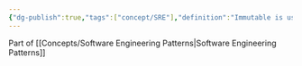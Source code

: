 ```yaml
---
{"dg-publish":true,"tags":["concept/SRE"],"definition":"Immutable is used to describe systems, components, or resources that remain unchanged during their entire lifecycle.","creation_date":"2024-05-02 13:00","permalink":"/concepts/immutable/","dgPassFrontmatter":true}
---
```


Part of [[Concepts/Software Engineering Patterns\|Software Engineering Patterns]]
